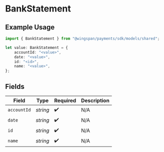 # BankStatement

## Example Usage

```typescript
import { BankStatement } from "@wingspan/payments/sdk/models/shared";

let value: BankStatement = {
    accountId: "<value>",
    date: "<value>",
    id: "<id>",
    name: "<value>",
};
```

## Fields

| Field              | Type               | Required           | Description        |
| ------------------ | ------------------ | ------------------ | ------------------ |
| `accountId`        | *string*           | :heavy_check_mark: | N/A                |
| `date`             | *string*           | :heavy_check_mark: | N/A                |
| `id`               | *string*           | :heavy_check_mark: | N/A                |
| `name`             | *string*           | :heavy_check_mark: | N/A                |